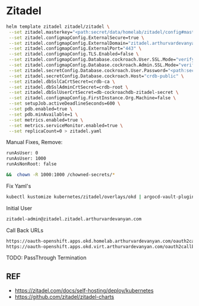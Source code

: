 # Zitadel

```bash
helm template zitadel zitadel/zitadel \
 --set zitadel.masterkey="<path:secret/data/homelab/zitadel/config#masterkey>" \
 --set zitadel.configmapConfig.ExternalSecure=true \
 --set zitadel.configmapConfig.ExternalDomain="zitadel.arthurvardevanyan.com" \
 --set zitadel.configmapConfig.ExternalPort="443" \
 --set zitadel.configmapConfig.TLS.Enabled=false \
 --set zitadel.configmapConfig.Database.cockroach.User.SSL.Mode="verify-full" \
 --set zitadel.configmapConfig.Database.cockroach.Admin.SSL.Mode="verify-full" \
 --set zitadel.secretConfig.Database.cockroach.User.Password="<path:secret/data/homelab/zitadel/config#db-password>" \
 --set zitadel.secretConfig.Database.cockroach.Host="crdb-public" \
 --set zitadel.dbSslCaCrtSecret=crdb-ca \
 --set zitadel.dbSslAdminCrtSecret=crdb-root \
 --set zitadel.dbSslUserCrtSecret=db-cockroachdb-zitadel-secret \
 --set zitadel.configmapConfig.FirstInstance.Org.Machine=false \
 --set setupJob.activeDeadlineSeconds=600 \
 --set pdb.enabled=true \
 --set pdb.minAvailable=1 \
 --set metrics.enabled=true \
 --set metrics.serviceMonitor.enabled=true \
 --set replicaCount=0 > zitadel.yaml
```

Manual Fixes, Remove:

```bash
runAsUser: 0
runAsUser: 1000
runAsNonRoot: false

&&  chown -R 1000:1000 /chowned-secrets/*
```

Fix Yaml's

```bash
kubectl kustomize kubernetes/zitadel/overlays/okd | argocd-vault-plugin generate - | kubectl apply -f -
```

Initial User

```bash
zitadel-admin@zitadel.zitadel.arthurvardevanyan.com
```

Call Back URLs

```bash
https://oauth-openshift.apps.okd.homelab.arthurvardevanyan.com/oauth2callback/zitadel
https://oauth-openshift.apps.okd.virt.arthurvardevanyan.com/oauth2callback/zitadel
```

TODO: PassThrough Termination

## REF

- <https://zitadel.com/docs/self-hosting/deploy/kubernetes>
- <https://github.com/zitadel/zitadel-charts>
